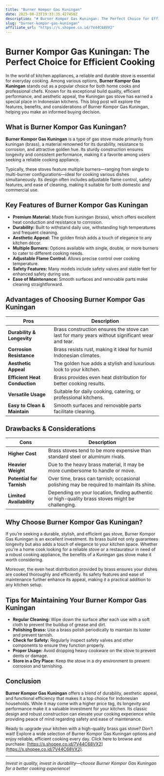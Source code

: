 ```yaml
---
title: "Burner Kompor Gas Kuningan"
date: 2025-08-23T19:33:35.427456Z
description: "# Burner Kompor Gas Kuningan: The Perfect Choice for Efficient Cooking..."
slug: "burner-kompor-gas-kuningan"
affiliate_url: "https://s.shopee.co.id/7V44C68VX2"
---
```

# Burner Kompor Gas Kuningan: The Perfect Choice for Efficient Cooking

In the world of kitchen appliances, a reliable and durable stove is essential for everyday cooking. Among various options, **Burner Kompor Gas Kuningan** stands out as a popular choice for both home cooks and professional chefs. Known for its exceptional build quality, efficient performance, and aesthetic appeal, the Kuningan gas stove has earned a special place in Indonesian kitchens. This blog post will explore the features, benefits, and considerations of Burner Kompor Gas Kuningan, helping you make an informed buying decision.

## What is Burner Kompor Gas Kuningan?

**Burner Kompor Gas Kuningan** is a type of gas stove made primarily from kuningan (brass), a material renowned for its durability, resistance to corrosion, and attractive golden hue. Its sturdy construction ensures longevity and consistent performance, making it a favorite among users seeking a reliable cooking appliance.

Typically, these stoves feature multiple burners—ranging from single to multi-burner configurations—ideal for cooking various dishes simultaneously. Its design often includes adjustable flame control, safety features, and ease of cleaning, making it suitable for both domestic and commercial use.

## Key Features of Burner Kompor Gas Kuningan

- **Premium Material:** Made from kuningan (brass), which offers excellent heat conduction and resistance to corrosion.
- **Durability:** Built to withstand daily use, withstanding high temperatures and frequent cleaning.
- **Aesthetic Appeal:** The golden finish adds a touch of elegance to any kitchen décor.
- **Multiple Burners:** Options available with single, double, or more burners to cater to different cooking needs.
- **Adjustable Flame Control:** Allows precise control over cooking temperature.
- **Safety Features:** Many models include safety valves and stable feet for enhanced safety during use.
- **Ease of Maintenance:** Smooth surfaces and removable parts make cleaning straightforward.

## Advantages of Choosing Burner Kompor Gas Kuningan

| Pros | Description |
|----------------------------|----------------------------------------------------------|
| **Durability & Longevity** | Brass construction ensures the stove can last for many years without significant wear and tear. |
| **Corrosion Resistance**     | Brass resists rust, making it ideal for humid Indonesian climates. |
| **Aesthetic Appeal**         | The golden hue adds a stylish and luxurious look to your kitchen. |
| **Efficient Heat Conduction**| Brass provides even heat distribution for better cooking results. |
| **Versatile Usage**          | Suitable for daily cooking, catering, or professional kitchens. |
| **Easy to Clean & Maintain** | Smooth surfaces and removable parts facilitate cleaning. |

## Drawbacks & Considerations

| Cons | Description |
|-----------------------------|----------------------------------------------------------|
| **Higher Cost**             | Brass stoves tend to be more expensive than standard steel or aluminum rivals. |
| **Heavier Weight**           | Due to the heavy brass material, it may be more cumbersome to handle or move. |
| **Potential for Tarnish**     | Over time, brass can tarnish; occasional polishing may be required to maintain its shine. |
| **Limited Availability**      | Depending on your location, finding authentic or high-quality brass stoves might be challenging. |

## Why Choose Burner Kompor Gas Kuningan?

If you’re seeking a durable, stylish, and efficient gas stove, Burner Kompor Gas Kuningan is an excellent investment. Its brass build not only guarantees longevity but also adds a touch of elegance to your kitchen space. Whether you're a home cook looking for a reliable stove or a restaurateur in need of a robust cooking appliance, the benefits of a Kuningan gas stove make it worth considering.

Moreover, the even heat distribution provided by brass ensures your dishes are cooked thoroughly and efficiently. Its safety features and ease of maintenance further enhance its appeal, making it a practical addition to any kitchen setup.

## Tips for Maintaining Your Burner Kompor Gas Kuningan

- **Regular Cleaning:** Wipe down the surface after each use with a soft cloth to prevent the buildup of grease and dirt.
- **Polishing Brass:** Use a brass polish periodically to maintain its luster and prevent tarnish.
- **Check for Safety:** Regularly inspect safety valves and other components to ensure they function properly.
- **Proper Usage:** Avoid dropping heavy cookware on the stove to prevent dents or damage.
- **Store in a Dry Place:** Keep the stove in a dry environment to prevent corrosion and tarnishing.

## Conclusion

**Burner Kompor Gas Kuningan** offers a blend of durability, aesthetic appeal, and functional efficiency that makes it a top choice for Indonesian households. While it may come with a higher price tag, its longevity and performance make it a valuable investment for your kitchen. Its classic design and robust construction can elevate your cooking experience while providing peace of mind regarding safety and ease of maintenance.

Ready to upgrade your kitchen with a high-quality brass gas stove? Don’t wait! Explore a wide selection of Burner Kompor Gas Kuningan options and enjoy reliable, efficient cooking every day. Click here to browse and purchase: [https://s.shopee.co.id/7V44C68VX2](https://s.shopee.co.id/7V44C68VX2).

---

*Invest in quality, invest in durability—choose Burner Kompor Gas Kuningan for a better cooking experience!*